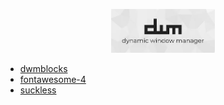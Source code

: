 <p align="center" width="100%">
    <img width="33%" src="dwm.jfif">
</p>

- [dwmblocks](https://github.com/torrinfail/dwmblocks)
- [fontawesome-4](https://fontawesome.com/v4/cheatsheet)
- [suckless](https://gitlab.com/jped/suckless)
